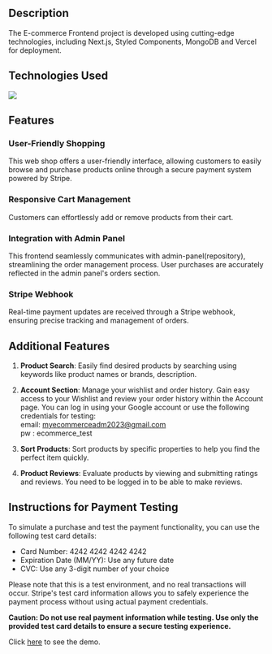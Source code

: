 ## Description
The E-commerce Frontend project is developed using cutting-edge technologies, including Next.js, Styled Components, MongoDB and Vercel for deployment.

## Technologies Used

<p align="start">
  <a href="https://skillicons.dev">
    <img src="https://skillicons.dev/icons?i=react,nextjs,mongodb,vercel,github" />
  </a>
</p>

## Features
### User-Friendly Shopping

This web shop offers a user-friendly interface, allowing customers to easily browse and purchase products online through a secure payment system powered by Stripe.

### Responsive Cart Management

Customers can effortlessly add or remove products from their cart.

### Integration with Admin Panel

This frontend seamlessly communicates with admin-panel(repository), streamlining the order management process. User purchases are accurately reflected in the admin panel's orders section.

### Stripe Webhook

Real-time payment updates are received through a Stripe webhook, ensuring precise tracking and management of orders.

## Additional Features

1. **Product Search**: Easily find desired products by searching using keywords like product names or brands, description.

2. **Account Section**: Manage your wishlist and order history. Gain easy access to your Wishlist and review your order history within the Account page. You can log in using your Google account or use the following credentials for testing:    
   email: myecommerceadm2023@gmail.com       
   pw : ecommerce_test
   
4. **Sort Products**: Sort products by specific properties to help you find the perfect item quickly.

5. **Product Reviews**: Evaluate products by viewing and submitting ratings and reviews. You need to be logged in to be able to make reviews.

## Instructions for Payment Testing

To simulate a purchase and test the payment functionality, you can use the following test card details:

- Card Number: 4242 4242 4242 4242
- Expiration Date (MM/YY): Use any future date
- CVC: Use any 3-digit number of your choice

Please note that this is a test environment, and no real transactions will occur. Stripe's test card information allows you to safely experience the payment process without using actual payment credentials.

**Caution: Do not use real payment information while testing. Use only the provided test card details to ensure a secure testing experience.**

Click [here](https://e-commerce-front-2023.vercel.app/) to see the demo.
